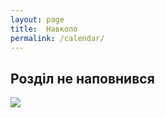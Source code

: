 ```yaml
---
layout: page
title:  Навколо
permalink: /calendar/
---
```


<h2 class="text-center">Розділ не наповнився</h2>

<img src="http://s2.quickmeme.com/img/bb/bb9e43ab5aa33d4624bc764c783dba9fe5bab8b1299b364169f0d8582e809fe6.jpg" style="margin: 0 auto">
